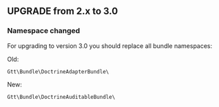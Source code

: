 UPGRADE from 2.x to 3.0
-----------------------

### Namespace changed

For upgrading to version 3.0 you should replace all bundle namespaces:

Old:
```
Gtt\Bundle\DoctrineAdapterBundle\
```

New:
```
Gtt\Bundle\DoctrineAuditableBundle\
```
